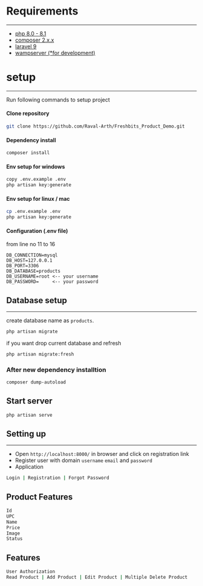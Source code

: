 # Requirements

---

-   [php 8.0 - 8.1](https://laravel.com/docs/9.x)
-   [composer 2.x.x](https://getcomposer.org/download/)
-   [laravel 9](https://laravel.com/docs/9.x)
-   [wampserver (\*for development) ](https://wampserver.aviatechno.net/)

# setup

---

Run following commands to setup project

#### Clone repository

```bash
git clone https://github.com/Raval-Arth/Freshbits_Product_Demo.git
```

#### Dependency install

```bash
composer install
```

#### Env setup for windows

```bash
copy .env.example .env
php artisan key:generate
```

#### Env setup for linux / mac

```bash
cp .env.example .env
php artisan key:generate
```

#### Configuration (.env file)

from line no 11 to 16

```
DB_CONNECTION=mysql
DB_HOST=127.0.0.1
DB_PORT=3306
DB_DATABASE=products
DB_USERNAME=root <-- your username
DB_PASSWORD=     <-- your password
```

## Database setup

---

create database name as `products`.

```bash
php artisan migrate
```

if you want drop current database and refresh

```bash
php artisan migrate:fresh
```

### After new dependency installtion

```bash
composer dump-autoload
```

## Start server

```bash
php artisan serve
```

## Setting up

---

-   Open `http://localhost:8000/` in browser and click on registration link
-   Register user with domain `username` `email` and `password`
-   Application 
 ```bash
Login | Registration | Forgot Password
```
## Product Features
```bash
Id
UPC
Name
Price
Image
Status
```
## Features
```bash
User Authorization
Read Product | Add Product | Edit Product | Multiple Delete Product 
```

